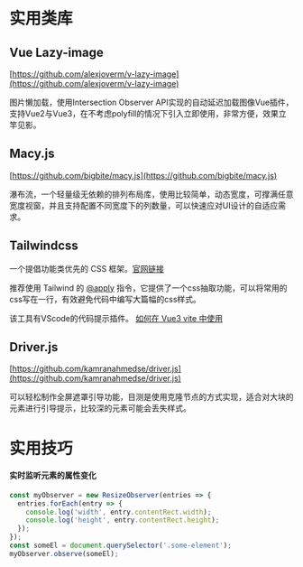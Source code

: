 <!--
 * @Author: ShawnPhang
 * @Date: 2022-04-22 15:06:59
 * @Description: 记录一些实用库
 * @LastEditors: ShawnPhang
 * @LastEditTime: 2022-05-13 14:18:57
 * @site: book.palxp.com
-->

# 实用类库

## Vue Lazy-image
[https://github.com/alexjoverm/v-lazy-image](https://github.com/alexjoverm/v-lazy-image)

图片懒加载，使用Intersection Observer API实现的自动延迟加载图像Vue插件，支持Vue2与Vue3，在不考虑polyfill的情况下引入立即使用，非常方便，效果立竿见影。

## Macy.js
[https://github.com/bigbite/macy.js](https://github.com/bigbite/macy.js)

瀑布流，一个轻量级无依赖的排列布局库，使用比较简单，动态宽度，可撑满任意宽度视窗，并且支持配置不同宽度下的列数量，可以快速应对UI设计的自适应需求。


## Tailwindcss
一个提倡功能类优先的 CSS 框架。[官网链接](https://www.tailwindcss.cn/)

推荐使用 Tailwind 的 [@apply](https://www.tailwindcss.cn/docs/extracting-components#apply) 指令，它提供了一个css抽取功能，可以将常用的css写在一行，有效避免代码中编写大篇幅的css样式。

该工具有VScode的代码提示插件。
[如何在 Vue3 vite 中使用](https://tailwindcss.com/docs/guides/vite)

## Driver.js

[https://github.com/kamranahmedse/driver.js](https://github.com/kamranahmedse/driver.js)

可以轻松制作全屏遮罩引导功能，目测是使用克隆节点的方式实现，适合对大块的元素进行引导提示，比较深的元素可能会丢失样式。

# 实用技巧

#### 实时监听元素的属性变化

```js
const myObserver = new ResizeObserver(entries => {
  entries.forEach(entry => {
    console.log('width', entry.contentRect.width);
    console.log('height', entry.contentRect.height);
  });
});
const someEl = document.querySelector('.some-element');
myObserver.observe(someEl);
```